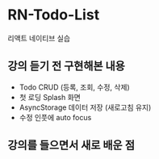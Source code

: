 # RN-Todo-List
리액트 네이티브 실습

## 강의 듣기 전 구현해본 내용
* Todo CRUD (등록, 조회, 수정, 삭제)
* 첫 로딩 Splash 화면
* AsyncStorage 데이터 저장 (새로고침 유지)
* 수정 인풋에 auto focus

## 강의를 들으면서 새로 배운 점

